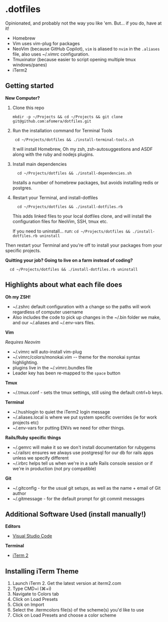 # .dotfiles

Opinionated, and probably not the way you like 'em. But... if you do, have at it!

- Homebrew
- Vim uses vim-plug for packages
- NeoVim (because GitHub Copilot), `vim` is aliased to `nvim` in the `.aliases` file, also uses ~/.vimrc configuration.
- Tmuxinator (because easier to script opening multiple tmux windows/panes)
- iTerm2

## Getting started

**New Computer?**

1. Clone this repo

   ```
   mkdir -p ~/Projects && cd ~/Projects && git clone git@github.com:afomera/dotfiles.git
   ```

2. Run the installation command for Terminal Tools

   ```
    cd ~/Projects/dotfiles && ./install-terminal-tools.sh
   ```

   It will install Homebrew, Oh my zsh, zsh-autosuggestions and ASDF along with the ruby and nodejs plugins.

3. Install main dependencies

   ```
     cd ~/Projects/dotfiles && ./install-dependencies.sh
   ```

   Installs a number of homebrew packages, but avoids installing redis or postgres.

4. Restart your Terminal, and install-dotfiles

   ```
     cd ~/Projects/dotfiles && ./install-dotfiles.rb
   ```

   This adds linked files to your local dotfiles clone, and will install the configuration files for NeoVim, SSH, tmux etc.

   If you need to uninstall... run: `cd ~/Projects/dotfiles && ./install-dotfiles.rb uninstall`

Then restart your Terminal and you're off to install your packages from your specific projects.

**Quitting your job? Going to live on a farm instead of coding?**

```
  cd ~/Projects/dotfiles && ./install-dotfiles.rb uninstall
```

## Highlights about what each file does

**Oh my ZSH!**

- ~/.zshrc default configuration with a change so the paths will work regardless of computer username
- Also includes the code to pick up changes in the ~/.bin folder we make, and our ~/.aliases and ~/.env-vars files.

**Vim**

_Requires Neovim_

- ~/.vimrc will auto-install vim-plug
- ~/.vimrc/colors/monokai.vim -- theme for the monokai syntax highlighting.
- plugins live in the ~/.vimrc.bundles file
- Leader key has been re-mapped to the `space` button

**Tmux**

- ~/.tmux.conf - sets the tmux settings, still using the default cntrl+b keys.

**Terminal**

- ~/.hushlogin to quiet the iTerm2 login message
- ~/.aliases.local is where we put system specific overrides (ie for work projects etc)
- ~/.env-vars for putting ENVs we need for other things.

**Rails/Ruby specific things**

- ~/.gemrc will make it so we don't install documentation for rubygems
- ~/.railsrc ensures we always use postgresql for our db for rails apps unless we specify different
- ~/.irbrc helps tell us when we're in a safe Rails console session or if we're in production (not pry compatible)

**Git**

- ~/.gitconfig - for the usual git setups, as well as the name + email of Git author
- ~/.gitmessage - for the default prompt for git commit messages

## Additional Software Used (install manually!)

**Editors**

- [Visual Studio Code](https://code.visualstudio.com)

**Terminal**

- [iTerm 2](https://www.iterm2.com/)

## Installing iTerm Theme

1. Launch iTerm 2. Get the latest version at iterm2.com
2. Type CMD+i (⌘+i)
3. Navigate to Colors tab
4. Click on Load Presets
5. Click on Import
6. Select the .itermcolors file(s) of the scheme(s) you'd like to use
7. Click on Load Presets and choose a color scheme
